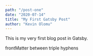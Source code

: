 ```yaml
---
path: "/post-one"
date: "2020-07-14"
title: "My First Gatsby Post"
author: "Kevin Olomu"
---
```


This is my very first blog post in Gatsby.

frontMatter between triple hyphens